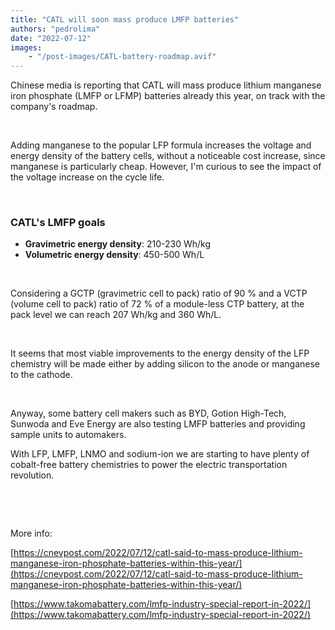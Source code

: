 ```yaml
---
title: "CATL will soon mass produce LMFP batteries"
authors: "pedrolima"
date: "2022-07-12"
images: 
    - "/post-images/CATL-battery-roadmap.avif"
---
```


Chinese media is reporting that CATL will mass produce lithium manganese iron phosphate (LMFP or LFMP) batteries already this year, on track with the company's roadmap.

 

Adding manganese to the popular LFP formula increases the voltage and energy density of the battery cells, without a noticeable cost increase, since manganese is particularly cheap. However, I'm curious to see the impact of the voltage increase on the cycle life.

 

### CATL's LMFP goals

- **Gravimetric energy density**: 210-230 Wh/kg
- **Volumetric energy density**: 450-500 Wh/L

 

Considering a GCTP (gravimetric cell to pack) ratio of 90 % and a VCTP (volume cell to pack) ratio of 72 % of a module-less CTP battery, at the pack level we can reach 207 Wh/kg and 360 Wh/L.

 

It seems that most viable improvements to the energy density of the LFP chemistry will be made either by adding silicon to the anode or manganese to the cathode.

 

Anyway, some battery cell makers such as BYD, Gotion High-Tech, Sunwoda and Eve Energy are also testing LMFP batteries and providing sample units to automakers.

With LFP, LMFP, LNMO and sodium-ion we are starting to have plenty of cobalt-free battery chemistries to power the electric transportation revolution.

 

 

More info:

[https://cnevpost.com/2022/07/12/catl-said-to-mass-produce-lithium-manganese-iron-phosphate-batteries-within-this-year/](https://cnevpost.com/2022/07/12/catl-said-to-mass-produce-lithium-manganese-iron-phosphate-batteries-within-this-year/)

[https://www.takomabattery.com/lmfp-industry-special-report-in-2022/](https://www.takomabattery.com/lmfp-industry-special-report-in-2022/)
